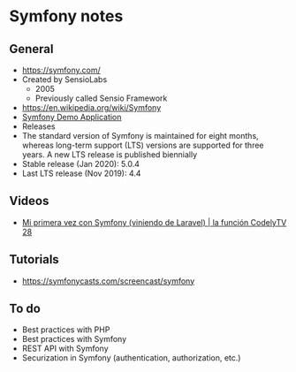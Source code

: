 # Symfony notes

## General
* https://symfony.com/
* Created by SensioLabs
  * 2005
  * Previously called Sensio Framework
* https://en.wikipedia.org/wiki/Symfony
* [Symfony Demo Application](https://github.com/symfony/demo)
* Releases
 * The standard version of Symfony is maintained for eight months, whereas long-term support (LTS) versions are supported for three years. A new LTS release is published biennially
 * Stable release (Jan 2020): 5.0.4
 * Last LTS release (Nov 2019): 4.4

## Videos
* [Mi primera vez con Symfony (viniendo de Laravel) | la función CodelyTV 28](https://www.youtube.com/watch?v=Votbs137Ru0)

## Tutorials
* https://symfonycasts.com/screencast/symfony

## To do
* Best practices with PHP
* Best practices with Symfony
* REST API with Symfony
* Securization in Symfony (authentication, authorization, etc.)
